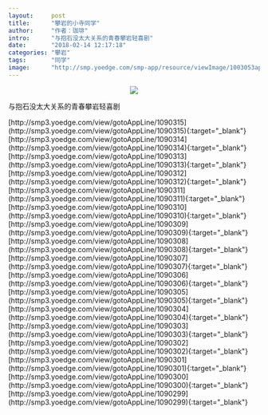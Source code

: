 ```yaml
---
layout:     post
title:      "攀岩的小寺同学"
author:     "作者：珈琲"
intro:      "与抱石没太大关系的青春攀岩轻喜剧"
date:       "2018-02-14 12:17:18"
categories: "攀岩"
tags:       "同学"
image:      "http://smp.yoedge.com/smp-app/resource/viewImage/1003053appline.png"
---
```

<div style="text-align: center">
<p><img src="http://smp.yoedge.com/smp-app/resource/viewImage/1003053appline.png"/></p>
</div>
<p class="post-meta">
<span>与抱石没太大关系的青春攀岩轻喜剧</span>
</p>
[http://smp3.yoedge.com/view/gotoAppLine/1090315](http://smp3.yoedge.com/view/gotoAppLine/1090315){:target="_blank"}
[http://smp3.yoedge.com/view/gotoAppLine/1090314](http://smp3.yoedge.com/view/gotoAppLine/1090314){:target="_blank"}
[http://smp3.yoedge.com/view/gotoAppLine/1090313](http://smp3.yoedge.com/view/gotoAppLine/1090313){:target="_blank"}
[http://smp3.yoedge.com/view/gotoAppLine/1090312](http://smp3.yoedge.com/view/gotoAppLine/1090312){:target="_blank"}
[http://smp3.yoedge.com/view/gotoAppLine/1090311](http://smp3.yoedge.com/view/gotoAppLine/1090311){:target="_blank"}
[http://smp3.yoedge.com/view/gotoAppLine/1090310](http://smp3.yoedge.com/view/gotoAppLine/1090310){:target="_blank"}
[http://smp3.yoedge.com/view/gotoAppLine/1090309](http://smp3.yoedge.com/view/gotoAppLine/1090309){:target="_blank"}
[http://smp3.yoedge.com/view/gotoAppLine/1090308](http://smp3.yoedge.com/view/gotoAppLine/1090308){:target="_blank"}
[http://smp3.yoedge.com/view/gotoAppLine/1090307](http://smp3.yoedge.com/view/gotoAppLine/1090307){:target="_blank"}
[http://smp3.yoedge.com/view/gotoAppLine/1090306](http://smp3.yoedge.com/view/gotoAppLine/1090306){:target="_blank"}
[http://smp3.yoedge.com/view/gotoAppLine/1090305](http://smp3.yoedge.com/view/gotoAppLine/1090305){:target="_blank"}
[http://smp3.yoedge.com/view/gotoAppLine/1090304](http://smp3.yoedge.com/view/gotoAppLine/1090304){:target="_blank"}
[http://smp3.yoedge.com/view/gotoAppLine/1090303](http://smp3.yoedge.com/view/gotoAppLine/1090303){:target="_blank"}
[http://smp3.yoedge.com/view/gotoAppLine/1090302](http://smp3.yoedge.com/view/gotoAppLine/1090302){:target="_blank"}
[http://smp3.yoedge.com/view/gotoAppLine/1090301](http://smp3.yoedge.com/view/gotoAppLine/1090301){:target="_blank"}
[http://smp3.yoedge.com/view/gotoAppLine/1090300](http://smp3.yoedge.com/view/gotoAppLine/1090300){:target="_blank"}
[http://smp3.yoedge.com/view/gotoAppLine/1090299](http://smp3.yoedge.com/view/gotoAppLine/1090299){:target="_blank"}


